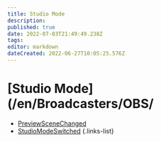 ```yaml
---
title: Studio Mode
description: 
published: true
date: 2022-07-03T21:49:49.238Z
tags: 
editor: markdown
dateCreated: 2022-06-27T10:05:25.576Z
---
```


# [Studio Mode](/en/Broadcasters/OBS/
* [PreviewSceneChanged](/en/Integrations/OBS/OBS-Events/Studio-Mode/PreviewSceneChanged)
* [StudioModeSwitched](/en/Integrations/OBS/OBS-Events/Studio-Mode/StudioModeSwitched)
{.links-list}
